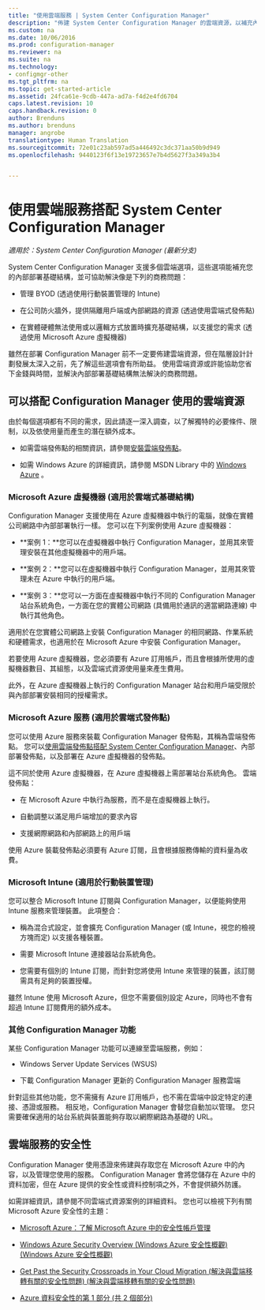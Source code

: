 ```yaml
---
title: "使用雲端服務 | System Center Configuration Manager"
description: "佈建 System Center Configuration Manager 的雲端資源，以補充內部部署基礎結構。"
ms.custom: na
ms.date: 10/06/2016
ms.prod: configuration-manager
ms.reviewer: na
ms.suite: na
ms.technology:
- configmgr-other
ms.tgt_pltfrm: na
ms.topic: get-started-article
ms.assetid: 24fca61e-9cdb-447a-ad7a-f4d2e4fd6704
caps.latest.revision: 10
caps.handback.revision: 0
author: Brenduns
ms.author: brenduns
manager: angrobe
translationtype: Human Translation
ms.sourcegitcommit: 72e01c23ab597ad5a446492c3dc371aa50b9d949
ms.openlocfilehash: 9440123f6f13e19723657e7b4d5627f3a349a3b4


---
```

# <a name="use-cloud-services-with-system-center-configuration-manager"></a>使用雲端服務搭配 System Center Configuration Manager

*適用於：System Center Configuration Manager (最新分支)*

System Center Configuration Manager 支援多個雲端選項，這些選項能補充您的內部部署基礎結構，並可協助解決像是下列的商務問題：  

-   管理 BYOD (透過使用行動裝置管理的 Intune)  

-   在公司防火牆外，提供隔離用戶端或內部網路的資源 (透過使用雲端式發佈點)  

-   在實體硬體無法使用或以邏輯方式放置時擴充基礎結構，以支援您的需求 (透過使用 Microsoft Azure 虛擬機器)  

雖然在部署 Configuration Manager 前不一定要佈建雲端資源，但在階層設計計劃發展太深入之前，先了解這些選項會有所助益。 使用雲端資源或許能協助您省下金錢與時間，並解決內部部署基礎結構無法解決的商務問題。  

## <a name="cloud-based-resources-you-can-use-with-configuration-manager"></a>可以搭配 Configuration Manager 使用的雲端資源  
 由於每個選項都有不同的需求，因此請逐一深入調查，以了解獨特的必要條件、限制，以及依使用量而產生的潛在額外成本。  

-   如需雲端發佈點的相關資訊，請參閱[安裝雲端發佈點](/sccm/core/servers/deploy/configure/install-cloud-based-distribution-points-in-microsoft-azure)。

-   如需 Windows Azure 的詳細資訊，請參閱 MSDN Library 中的 [Windows Azure](http://go.microsoft.com/fwlink/p/?LinkId=262965) 。  

### <a name="microsoft-azure-virtual-machines-for-cloud-based-infrastructure"></a>Microsoft Azure 虛擬機器 (適用於雲端式基礎結構)  
 Configuration Manager 支援使用在 Azure 虛擬機器中執行的電腦，就像在實體公司網路中內部部署執行一樣。 您可以在下列案例使用 Azure 虛擬機器：  

-   **案例 1：**您可以在虛擬機器中執行 Configuration Manager，並用其來管理安裝在其他虛擬機器中的用戶端。  

-   **案例 2：**您可以在虛擬機器中執行 Configuration Manager，並用其來管理未在 Azure 中執行的用戶端。  

-   **案例 3：**您可以一方面在虛擬機器中執行不同的 Configuration Manager 站台系統角色，一方面在您的實體公司網路 (具備用於通訊的適當網路連線) 中執行其他角色。  

適用於在您實體公司網路上安裝 Configuration Manager 的相同網路、作業系統和硬體需求，也適用於在 Microsoft Azure 中安裝 Configuration Manager。  

若要使用 Azure 虛擬機器，您必須要有 Azure 訂用帳戶，而且會根據所使用的虛擬機器數目、其組態，以及雲端式資源使用量來產生費用。  

此外，在 Azure 虛擬機器上執行的 Configuration Manager 站台和用戶端受限於與內部部署安裝相同的授權需求。  

### <a name="microsoft-azure-services-for-cloud-based-distribution-points"></a>Microsoft Azure 服務 (適用於雲端式發佈點)  
 您可以使用 Azure 服務來裝載 Configuration Manager 發佈點，其稱為雲端發佈點。  您可以[使用雲端發佈點搭配 System Center Configuration Manager](../../core/plan-design/hierarchy/use-a-cloud-based-distribution-point.md)、內部部署發佈點，以及部署在 Azure 虛擬機器的發佈點。  

 這不同於使用 Azure 虛擬機器，在 Azure 虛擬機器上需部署站台系統角色。 雲端發佈點：  

-   在 Microsoft Azure 中執行為服務，而不是在虛擬機器上執行。  

-   自動調整以滿足用戶端增加的要求內容  

-   支援網際網路和內部網路上的用戶端  

使用 Azure 裝載發佈點必須要有 Azure 訂閱，且會根據服務傳輸的資料量為收費。  

### <a name="microsoft-intune-for-mobile-device-management"></a>Microsoft Intune (適用於行動裝置管理)  
 您可以整合 Microsoft Intune 訂閱與 Configuration Manager，以便能夠使用 Intune 服務來管理裝置。 此項整合：  

-   稱為混合式設定，並會擴充 Configuration Manager (或 Intune，視您的檢視方塊而定) 以支援各種裝置。  

-   需要 Microsoft Intune 連接器站台系統角色。  

-   您需要有個別的 Intune 訂閱，而針對您將使用 Intune 來管理的裝置，該訂閱需具有足夠的裝置授權。  

雖然 Intune 使用 Microsoft Azure，但您不需要個別設定 Azure，同時也不會有超過 Intune 訂閱費用的額外成本。  

### <a name="additional-configuration-manager-capabilities"></a>其他 Configuration Manager 功能  
 某些 Configuration Manager 功能可以連線至雲端服務，例如：  

-   Windows Server Update Services (WSUS)  

-   下載 Configuration Manager 更新的 Configuration Manager 服務雲端  

針對這些其他功能，您不需擁有 Azure 訂用帳戶，也不需在雲端中設定特定的連接、憑證或服務。 相反地，Configuration Manager 會替您自動加以管理。  您只需要確保適用的站台系統與裝置能夠存取以網際網路為基礎的 URL。  

##  <a name="a-namebkmkcloudseca-security-for-cloud-based-services"></a><a name="BKMK_CloudSec"></a> 雲端服務的安全性  
 Configuration Manager 使用憑證來佈建與存取您在 Microsoft Azure 中的內容，以及管理您使用的服務。 Configuration Manager 會將您儲存在 Azure 中的資料加密，但在 Azure 提供的安全性或資料控制項之外，不會提供額外防護。  

 如需詳細資訊，請參閱不同雲端式資源案例的詳細資料。 您也可以檢視下列有關 Microsoft Azure 安全性的主題：  

-   [Microsoft Azure：了解 Microsoft Azure 中的安全性帳戶管理](http://go.microsoft.com/fwlink/p/?LinkId=262968)  

-   [Windows Azure Security Overview (Windows Azure 安全性概觀) (Windows Azure 安全性概觀)](http://go.microsoft.com/fwlink/p/?LinkId=262970)  

-   [Get Past the Security Crossroads in Your Cloud Migration (解決與雲端移轉有關的安全性問題) (解決與雲端移轉有關的安全性問題)](http://go.microsoft.com/fwlink/p/?LinkId=262971)  

-   [Azure 資料安全性的第 1 部分 (共 2 個部分)](http://go.microsoft.com/fwlink/p/?LinkId=262974)  



<!--HONumber=Nov16_HO1-->


